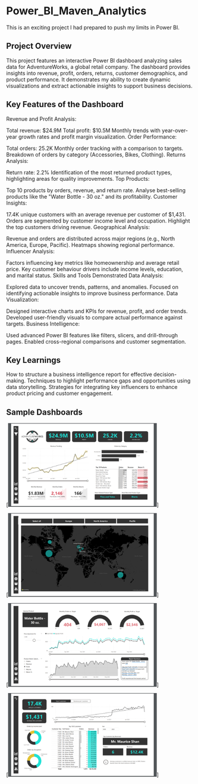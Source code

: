 # Power_BI_Maven_Analytics
This is an exciting project I had prepared to push my limits in Power BI. 

## Project Overview
This project features an interactive Power BI dashboard analyzing sales data for AdventureWorks, a global retail company. The dashboard provides insights into revenue, profit, orders, returns, customer demographics, and product performance. It demonstrates my ability to create dynamic visualizations and extract actionable insights to support business decisions.

## Key Features of the Dashboard

Revenue and Profit Analysis:

Total revenue: $24.9M
Total profit: $10.5M
Monthly trends with year-over-year growth rates and profit margin visualization.
Order Performance:

Total orders: 25.2K
Monthly order tracking with a comparison to targets.
Breakdown of orders by category (Accessories, Bikes, Clothing).
Returns Analysis:

Return rate: 2.2%
Identification of the most returned product types, highlighting areas for quality improvements.
Top Products:

Top 10 products by orders, revenue, and return rate.
Analyse best-selling products like the "Water Bottle - 30 oz." and its profitability.
Customer Insights:

17.4K unique customers with an average revenue per customer of $1,431.
Orders are segmented by customer income level and occupation.
Highlight the top customers driving revenue.
Geographical Analysis:

Revenue and orders are distributed across major regions (e.g., North America, Europe, Pacific).
Heatmaps showing regional performance.
Influencer Analysis:

Factors influencing key metrics like homeownership and average retail price.
Key customer behaviour drivers include income levels, education, and marital status.
Skills and Tools Demonstrated
Data Analysis:

Explored data to uncover trends, patterns, and anomalies.
Focused on identifying actionable insights to improve business performance.
Data Visualization:

Designed interactive charts and KPIs for revenue, profit, and order trends.
Developed user-friendly visuals to compare actual performance against targets.
Business Intelligence:

Used advanced Power BI features like filters, slicers, and drill-through pages.
Enabled cross-regional comparisons and customer segmentation.


## Key Learnings
How to structure a business intelligence report for effective decision-making.
Techniques to highlight performance gaps and opportunities using data storytelling.
Strategies for integrating key influencers to enhance product pricing and customer engagement.

## Sample Dashboards

[<img src="./Dash/1.png" width="400"/>]&nbsp;

[<img src="./Dash/2.png" width="400"/>]&nbsp;

[<img src="./Dash/3.png" width="400"/>]&nbsp;

[<img src="./Dash/4.png" width="400"/>]&nbsp;
